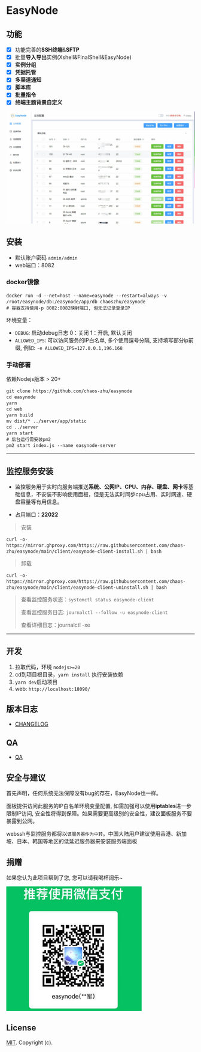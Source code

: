 # EasyNode

  <!-- - [功能](#功能)
  - [安装](#安装)
  - [监控服务安装](#监控服务安装)
  - [版本日志](#版本日志)
  - [开发](#开发)
  - [QA](#QA)
  - [安全与建议](#安全与建议)
  - [捐赠](#捐赠)
  - [License](#license) -->

## 功能

- [x] 功能完善的**SSH终端**&**SFTP**
- [x] 批量**导入导出**实例(Xshell&FinalShell&EasyNode)
- [x] **实例分组**
- [x] **凭据托管**
- [x] **多渠道通知**
- [x] **脚本库**
- [x] **批量指令**
- [x] **终端主题背景自定义**

![实例面板](./doc_images/merge.gif)

## 安装

- 默认账户密码 `admin/admin`
- web端口：8082

### docker镜像

```shell
docker run -d --net=host --name=easynode --restart=always -v /root/easynode/db:/easynode/app/db chaoszhu/easynode
# 容器支持使用-p 8082:8082映射端口, 但无法记录登录IP
```
环境变量：
- `DEBUG`: 启动debug日志 0：关闭 1：开启, 默认关闭
- `ALLOWED_IPS`: 可以访问服务的IP白名单, 多个使用逗号分隔, 支持填写部分ip前缀, 例如: `-e ALLOWED_IPS=127.0.0.1,196.168`

### 手动部署

依赖Nodejs版本 > 20+

```shell
git clone https://github.com/chaos-zhu/easynode
cd easynode
yarn
cd web
yarn build
mv dist/* ../server/app/static
cd ../server
yarn start
# 后台运行需安装pm2
pm2 start index.js --name easynode-server
```

---

## 监控服务安装

- 监控服务用于实时向服务端推送**系统、公网IP、CPU、内存、硬盘、网卡**等基础信息，不安装不影响使用面板，但是无法实时同步cpu占用、实时网速、硬盘容量等有用信息。

- 占用端口：**22022**

> 安装

```shell
curl -o- https://mirror.ghproxy.com/https://raw.githubusercontent.com/chaos-zhu/easynode/main/client/easynode-client-install.sh | bash
```

> 卸载

```shell
curl -o- https://mirror.ghproxy.com/https://raw.githubusercontent.com/chaos-zhu/easynode/main/client/easynode-client-uninstall.sh | bash
```

> 查看监控服务状态：`systemctl status easynode-client`
>
> 查看监控服务日志: `journalctl --follow -u easynode-client`
>
> 查看详细日志：journalctl -xe

---

## 开发

1. 拉取代码，环境 `nodejs>=20`
2. cd到项目根目录，`yarn install` 执行安装依赖
3. `yarn dev`启动项目
4. web: `http://localhost:18090/`

## 版本日志

- [CHANGELOG](./CHANGELOG.md)

## QA

- [QA](./Q%26A.md)

## 安全与建议

首先声明，任何系统无法保障没有bug的存在，EasyNode也一样。

面板提供访问此服务的IP白名单环境变量配置, 如需加强可以使用**iptables**进一步限制IP访问, 安全性将得到保障。如果需要更高级别的安全性，建议面板服务不要暴露到公网。

webssh与监控服务都将以`该服务器作为中转`。中国大陆用户建议使用香港、新加坡、日本、韩国等地区的低延迟服务器来安装服务端面板

## 捐赠

如果您认为此项目帮到了您, 您可以请我喝杯阔乐~

![wx](./doc_images/wx.jpg)

## License

[MIT](LICENSE). Copyright (c).
